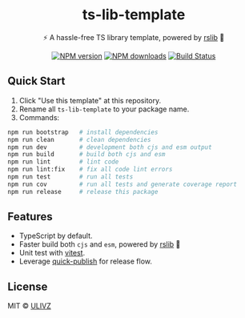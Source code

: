 <h1 align="center">ts-lib-template</h1>

<p align="center">
    ⚡ A hassle-free TS library template, powered by <a href="https://lib.rsbuild.dev/">rslib</a> 💨
</p>

<p align="center">
    <a href="https://npmjs.com/package/ts-lib-template"><img src="https://img.shields.io/npm/v/ts-lib-template.svg?style=flat" alt="NPM version"></a> 
    <a href="https://npmjs.com/package/ts-lib-template"><img src="https://img.shields.io/npm/dm/ts-lib-template.svg?style=flat" alt="NPM downloads"></a> 
    <a href="https://circleci.com/gh/saojs/ts-lib-template"><img src="https://img.shields.io/circleci/project/saojs/ts-lib-template/master.svg?style=flat" alt="Build Status"></a> 
</p>

## Quick Start

1. Click "Use this template" at this repository.
2. Rename all `ts-lib-template` to your package name.
3. Commands:

```bash
npm run bootstrap   # install dependencies
npm run clean       # clean dependencies
npm run dev         # development both cjs and esm output
npm run build       # build both cjs and esm
npm run lint        # lint code
npm run lint:fix    # fix all code lint errors
npm run test        # run all tests
npm run cov         # run all tests and generate coverage report
npm run release     # release this package
```

## Features

- TypeScript by default.
- Faster build both `cjs` and `esm`, powered by <a href="https://lib.rsbuild.dev/">rslib</a> 💨
- Unit test with [vitest](https://vitest.dev/).
- Leverage [quick-publish](https://github.com/ulivz/quick-publish) for release flow.

## License

MIT &copy; [ULIVZ](https://github.com/ulivz)
